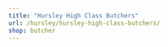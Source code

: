 ```yaml
---
title: "Hursley High Class Butchers"
url: /hursley/hursley-high-class-butchers/
shop: butcher
---
```


